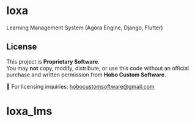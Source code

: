 # loxa
Learning Management System (Agora Engine, Django, Flutter)

## License

This project is **Proprietary Software**.  
You may **not** copy, modify, distribute, or use this code without an official purchase and written permission from **Hobo Custom Software**.

📩 For licensing inquiries: hobocustomsoftware@gmail.com

# loxa_lms
